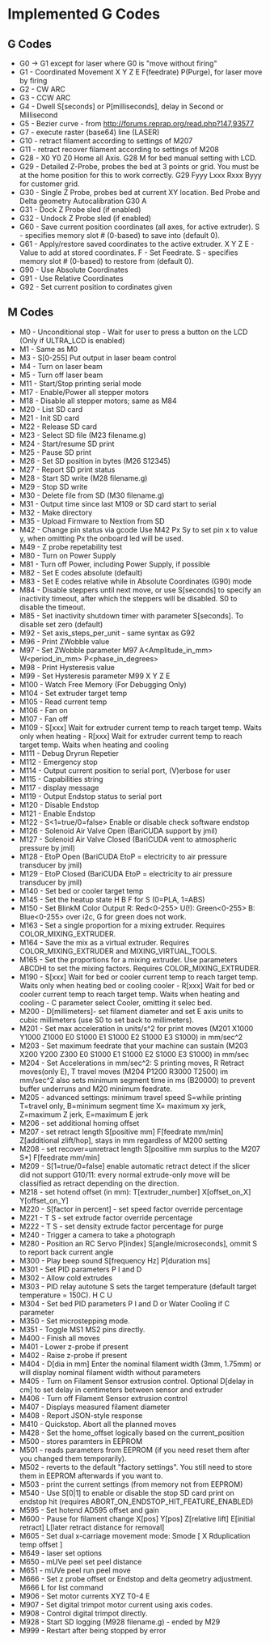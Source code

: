 # Implemented G Codes

## G Codes

*  G0  -> G1 except for laser where G0 is "move without firing"
*  G1  - Coordinated Movement X Y Z E F(feedrate) P(Purge), for laser move by firing
*  G2  - CW ARC
*  G3  - CCW ARC
*  G4  - Dwell S[seconds] or P[milliseconds], delay in Second or Millisecond
*  G5  - Bezier curve - from http://forums.reprap.org/read.php?147,93577
*  G7  - execute raster (base64) line (LASER)
*  G10 - retract filament according to settings of M207
*  G11 - retract recover filament according to settings of M208
*  G28 - X0 Y0 Z0 Home all Axis. G28 M for bed manual setting with LCD.
*  G29 - Detailed Z-Probe, probes the bed at 3 points or grid.  You must be at the home position for this to work correctly.
   G29 Fyyy Lxxx Rxxx Byyy for customer grid.
*  G30 - Single Z Probe, probes bed at current XY location. Bed Probe and Delta geometry Autocalibration G30 A
*  G31 - Dock Z Probe sled (if enabled)
*  G32 - Undock Z Probe sled (if enabled)
*  G60 - Save current position coordinates (all axes, for active extruder). S<SLOT> - specifies memory slot # (0-based) to save into (default 0).
*  G61 - Apply/restore saved coordinates to the active extruder. X Y Z E - Value to add at stored coordinates. F<speed> - Set Feedrate. S<SLOT> - specifies memory slot # (0-based) to restore from (default 0).
*  G90 - Use Absolute Coordinates
*  G91 - Use Relative Coordinates
*  G92 - Set current position to cordinates given

## M Codes
*  M0   - Unconditional stop - Wait for user to press a button on the LCD (Only if ULTRA_LCD is enabled)
*  M1   - Same as M0
*  M3   - S[0-255] Put output in laser beam control
*  M4   - Turn on laser beam
*  M5   - Turn off laser beam
*  M11  - Start/Stop printing serial mode
*  M17  - Enable/Power all stepper motors
*  M18  - Disable all stepper motors; same as M84
*  M20  - List SD card
*  M21  - Init SD card
*  M22  - Release SD card
*  M23  - Select SD file (M23 filename.g)
*  M24  - Start/resume SD print
*  M25  - Pause SD print
*  M26  - Set SD position in bytes (M26 S12345)
*  M27  - Report SD print status
*  M28  - Start SD write (M28 filename.g)
*  M29  - Stop SD write
*  M30  - Delete file from SD (M30 filename.g)
*  M31  - Output time since last M109 or SD card start to serial
*  M32  - Make directory
*  M35  - Upload Firmware to Nextion from SD
*  M42  - Change pin status via gcode Use M42 Px Sy to set pin x to value y, when omitting Px the onboard led will be used.
*  M49  - Z probe repetability test
*  M80  - Turn on Power Supply
*  M81  - Turn off Power, including Power Supply, if possible
*  M82  - Set E codes absolute (default)
*  M83  - Set E codes relative while in Absolute Coordinates (G90) mode
*  M84  - Disable steppers until next move, or use S[seconds] to specify an inactivity timeout, after which the steppers will be disabled.  S0 to disable the timeout.
*  M85  - Set inactivity shutdown timer with parameter S[seconds]. To disable set zero (default)
*  M92  - Set axis_steps_per_unit - same syntax as G92
*  M96  - Print ZWobble value
*  M97  - Set ZWobble parameter M97 A<Amplitude_in_mm> W<period_in_mm> P<phase_in_degrees>
*  M98  - Print Hysteresis value
*  M99  - Set Hysteresis parameter M99 X<in mm> Y<in mm> Z<in mm> E<in mm>
*  M100 - Watch Free Memory (For Debugging Only)
*  M104 - Set extruder target temp
*  M105 - Read current temp
*  M106 - Fan on
*  M107 - Fan off
*  M109 - S[xxx] Wait for extruder current temp to reach target temp. Waits only when heating
        - R[xxx] Wait for extruder current temp to reach target temp. Waits when heating and cooling
*  M111 - Debug Dryrun Repetier
*  M112 - Emergency stop
*  M114 - Output current position to serial port, (V)erbose for user
*  M115 - Capabilities string
*  M117 - display message
*  M119 - Output Endstop status to serial port
*  M120 - Disable Endstop
*  M121 - Enable Endstop
*  M122 - S<1=true/0=false> Enable or disable check software endstop
*  M126 - Solenoid Air Valve Open (BariCUDA support by jmil)
*  M127 - Solenoid Air Valve Closed (BariCUDA vent to atmospheric pressure by jmil)
*  M128 - EtoP Open (BariCUDA EtoP = electricity to air pressure transducer by jmil)
*  M129 - EtoP Closed (BariCUDA EtoP = electricity to air pressure transducer by jmil)
*  M140 - Set bed or cooler target temp
*  M145 - Set the heatup state H<hotend> B<bed> F<fan speed> for S<material> (0=PLA, 1=ABS)
*  M150 - Set BlinkM Color Output R: Red<0-255> U(!): Green<0-255> B: Blue<0-255> over i2c, G for green does not work.
*  M163 - Set a single proportion for a mixing extruder. Requires COLOR_MIXING_EXTRUDER.
*  M164 - Save the mix as a virtual extruder. Requires COLOR_MIXING_EXTRUDER and MIXING_VIRTUAL_TOOLS.
*  M165 - Set the proportions for a mixing extruder. Use parameters ABCDHI to set the mixing factors. Requires COLOR_MIXING_EXTRUDER.
*  M190 - S[xxx] Wait for bed or cooler current temp to reach target temp. Waits only when heating bed or cooling cooler
        - R[xxx] Wait for bed or cooler current temp to reach target temp. Waits when heating and cooling
        - C parameter select Cooler, omitting it selec bed.
*  M200 - D[millimeters]- set filament diameter and set E axis units to cubic millimeters (use S0 to set back to millimeters).
*  M201 - Set max acceleration in units/s^2 for print moves (M201 X1000 Y1000 Z1000 E0 S1000 E1 S1000 E2 S1000 E3 S1000) in mm/sec^2
*  M203 - Set maximum feedrate that your machine can sustain (M203 X200 Y200 Z300 E0 S1000 E1 S1000 E2 S1000 E3 S1000) in mm/sec
*  M204 - Set Accelerations in mm/sec^2: S printing moves, R Retract moves(only E), T travel moves (M204 P1200 R3000 T2500) im mm/sec^2  also sets minimum segment time in ms (B20000) to prevent buffer underruns and M20 minimum feedrate.
*  M205 - advanced settings:  minimum travel speed S=while printing T=travel only,  B=minimum segment time X= maximum xy jerk, Z=maximum Z jerk, E=maximum E jerk
*  M206 - set additional homing offset
*  M207 - set retract length S[positive mm] F[feedrate mm/min] Z[additional zlift/hop], stays in mm regardless of M200 setting
*  M208 - set recover=unretract length S[positive mm surplus to the M207 S*] F[feedrate mm/min]
*  M209 - S[1=true/0=false] enable automatic retract detect if the slicer did not support G10/11: every normal extrude-only move will be classified as retract depending on the direction.
*  M218 - set hotend offset (in mm): T[extruder_number] X[offset_on_X] Y[offset_on_Y]
*  M220 - S[factor in percent] - set speed factor override percentage
*  M221 - T<extruder> S<factor in percent> - set extrude factor override percentage
*  M222 - T<extruder> S<factor in percent> - set density extrude factor percentage for purge
*  M240 - Trigger a camera to take a photograph
*  M280 - Position an RC Servo P[index] S[angle/microseconds], ommit S to report back current angle
*  M300 - Play beep sound S[frequency Hz] P[duration ms]
*  M301 - Set PID parameters P I and D
*  M302 - Allow cold extrudes
*  M303 - PID relay autotune S<temperature> sets the target temperature (default target temperature = 150C). H<hotend> C<cycles> U<Apply result>
*  M304 - Set bed PID parameters P I and D or Water Cooling if C parameter
*  M350 - Set microstepping mode.
*  M351 - Toggle MS1 MS2 pins directly.
*  M400 - Finish all moves
*  M401 - Lower z-probe if present
*  M402 - Raise z-probe if present
*  M404 - D[dia in mm] Enter the nominal filament width (3mm, 1.75mm) or will display nominal filament width without parameters
*  M405 - Turn on Filament Sensor extrusion control.  Optional D[delay in cm] to set delay in centimeters between sensor and extruder
*  M406 - Turn off Filament Sensor extrusion control
*  M407 - Displays measured filament diameter
*  M408 - Report JSON-style response
*  M410 - Quickstop. Abort all the planned moves
*  M428 - Set the home_offset logically based on the current_position
*  M500 - stores paramters in EEPROM
*  M501 - reads parameters from EEPROM (if you need reset them after you changed them temporarily).
*  M502 - reverts to the default "factory settings".  You still need to store them in EEPROM afterwards if you want to.
*  M503 - print the current settings (from memory not from EEPROM)
*  M540 - Use S[0|1] to enable or disable the stop SD card print on endstop hit (requires ABORT_ON_ENDSTOP_HIT_FEATURE_ENABLED)
*  M595 - Set hotend AD595 offset and gain
*  M600 - Pause for filament change X[pos] Y[pos] Z[relative lift] E[initial retract] L[later retract distance for removal]
*  M605 - Set dual x-carriage movement mode: Smode [ X<duplication x-offset> Rduplication temp offset ]
*  M649 - laser set options
*  M650 - mUVe peel set peel distance
*  M651 - mUVe peel run peel move
*  M666 - Set z probe offset or Endstop and delta geometry adjustment. M666 L for list command
*  M906 - Set motor currents XYZ T0-4 E
*  M907 - Set digital trimpot motor current using axis codes.
*  M908 - Control digital trimpot directly.
*  M928 - Start SD logging (M928 filename.g) - ended by M29
*  M999 - Restart after being stopped by error
